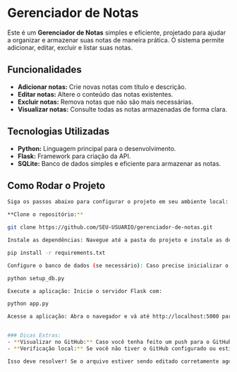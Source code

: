 # Gerenciador de Notas

Este é um **Gerenciador de Notas** simples e eficiente, projetado para ajudar a organizar e armazenar suas notas de maneira prática. O sistema permite adicionar, editar, excluir e listar suas notas.

## Funcionalidades

- **Adicionar notas:** Crie novas notas com título e descrição.
- **Editar notas:** Altere o conteúdo das notas existentes.
- **Excluir notas:** Remova notas que não são mais necessárias.
- **Visualizar notas:** Consulte todas as notas armazenadas de forma clara.

## Tecnologias Utilizadas

- **Python:** Linguagem principal para o desenvolvimento.
- **Flask:** Framework para criação da API.
- **SQLite:** Banco de dados simples e eficiente para armazenar as notas.

## Como Rodar o Projeto
```bash
Siga os passos abaixo para configurar o projeto em seu ambiente local:

**Clone o repositório:**

git clone https://github.com/SEU-USUARIO/gerenciador-de-notas.git

Instale as dependências: Navegue até a pasta do projeto e instale as dependências com:

pip install -r requirements.txt

Configure o banco de dados (se necessário): Caso precise inicializar o banco de dados, execute:

python setup_db.py

Execute a aplicação: Inicie o servidor Flask com:

python app.py

Acesse a aplicação: Abra o navegador e vá até http://localhost:5000 para começar a usar o Gerenciador de Notas.


### Dicas Extras:
- **Visualizar no GitHub:** Caso você tenha feito um push para o GitHub, ao acessar o repositório, o arquivo `README.md` será exibido automaticamente na página principal do repositório.
- **Verificação local:** Se você não tiver o GitHub configurado ou estiver verificando localmente, você pode visualizar o `README.md` com qualquer editor de texto. Se quiser algo mais visual, pode instalar um visualizador de Markdown no seu editor, como o "Markdown Preview" no VSCode.

Isso deve resolver! Se o arquivo estiver sendo editado corretamente agora, o conteúdo do `README.md` estará pronto para ser usado e exibido de forma apropriada.

```

